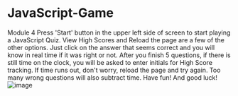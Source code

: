 # JavaScript-Game
Module 4
Press 'Start' button in the upper left side of screen to start playing a JavaScript Quiz.
View High Scores and Reload the page are a few of the other options. 
Just click on the answer that seems correct and you will know in real time if it was right or not.
After you finish 5 questions, if there is still time on the clock, you will be asked to enter initials for High Score tracking.
If time runs out, don't worry, reload the page and try again.
Too many wrong questions will also subtract time.
Have fun! And good luck!
![image](https://github.com/jacslimob/JavaScript-Game/assets/135153003/b872e15d-a449-41dc-89d9-0f6106e37eee)
